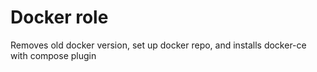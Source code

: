# Docker role

Removes old docker version, set up docker repo, and installs docker-ce with compose plugin